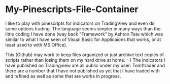 # My-Pinescripts-File-Container
I like to play with pinescripts for indicators on TradingView and even do some options trading. The language seems simpler in many ways
than the little coding I have done (way back "Framework" by Ashton Tate which was similar to what I have seen of Visual Basic for Applicaions
that works, or at least used to with MS Office).

This (Github) may work to keep files organized or just archive text copies of scripts rather than losing them on my hard drive at home. :-)
The indicators I have published on Tradingview are all public under my user:
Tom1trader 
and there are a number that I have not published as 
yet that I have traded with and refined as well as some that are works in progress.
